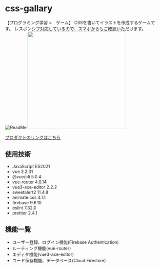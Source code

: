 # css-gallary
【プログラミング学習 ×　ゲーム】
CSSを書いてイラストを作成するゲームです。
レスポンシブ対応しているので、スマボからもご確認いただけます。
![ReadMe](https://user-images.githubusercontent.com/97160510/165998300-01feb1dd-d823-4347-90c1-f451b58e3d7c.gif)
<img src="https://user-images.githubusercontent.com/97160510/166001575-6f8c088b-55c9-4b34-a9e6-5d691e1fed19.png" width="320px">

[プロダクトのリンクはこちら](https://css-gallary.web.app/)

## 使用技術
- JavaScript ES2021
- vue 3.2.31
- @vue/cli 5.0.4
- vue-router 4.0.14
- vue3-ace-editor 2.2.2
- sweetalert2 11.4.8
- animate.css 4.1.1
- firebase 9.6.10
- eslint 7.32.0
- prettier 2.4.1

## 機能一覧
- ユーザー登録、ログイン機能(Firebase Authentication)
- ルーティング機能(vue-router)
- エディタ機能(vue3-ace-editor)
- コード保存機能、データベース(Cloud Firestore)
